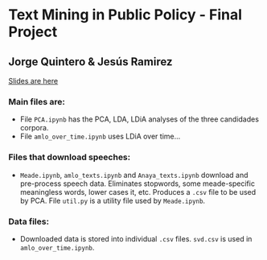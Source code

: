# Text Mining in Public Policy - Final Project
## Jorge Quintero & Jesús Ramirez

[Slides are here](https://docs.google.com/presentation/d/1w-MK5P4YqIqCebr4cmX_qGkueTwD1-5gl5mLH0jSFAI/edit?usp=sharing)

### Main files are: 

* File `PCA.ipynb` has the PCA, LDA, LDiA analyses of the three candidades corpora.
* File `amlo_over_time.ipynb` uses LDiA over time...

### Files that download speeches:

* `Meade.ipynb`, `amlo_texts.ipynb` and `Anaya_texts.ipynb` download and pre-process speech data. Eliminates stopwords, some meade-specific meaningless words, lower cases it, etc. Produces a `.csv` file to be used by PCA. File `util.py` is a utility file used by `Meade.ipynb`.

### Data files:

* Downloaded data is stored into individual `.csv` files. `svd.csv` is used in `amlo_over_time.ipynb`.